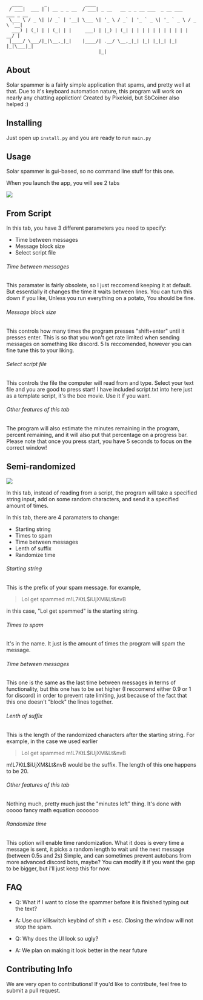 ```
  ____        _              ____                                            
 / ___|  ___ | | __ _ _ __  / ___| _ __   __ _ _ __ ___  _ __ ___   ___ _ __ 
 \___ \ / _ \| |/ _` | '__| \___ \| '_ \ / _` | '_ ` _ \| '_ ` _ \ / _ \ '__|
  ___) | (_) | | (_| | |     ___) | |_) | (_| | | | | | | | | | | |  __/ |   
 |____/ \___/|_|\__,_|_|    |____/| .__/ \__,_|_| |_| |_|_| |_| |_|\___|_|   
                                  |_|                                        
```
  
## About
Solar spammer is a fairly simple application that spams, and pretty well at that. Due to it's keyboard automation nature, this program will work on nearly any chatting appliction!
Created by Pixeloid, but SbCoiner also helped :)

## Installing
Just open up `install.py` and you are ready to run `main.py`

## Usage
Solar spammer is gui-based, so no command line stuff for this one.

When you launch the app, you will see 2 tabs

![](https://i.ibb.co/RCHq7Q5/Screenshot-2021-06-15-205020.jpg)

## From Script
In this tab, you have 3 different parameters you need to specify:
- Time between messages
- Message block size
- Select script file


###### Time between messages
This paramater is fairly obsolete, so I just reccomend keeping it at default. But essentially it changes the time it waits between lines. You can turn this down if you like, Unless you run everything on a potato, You should be fine.


###### Message block size
This controls how many times the program presses "shift+enter" until it presses enter. This is so that you won't get rate limited when sending messages on something like discord. 5 Is reccomended, however you can fine tune this to your liking.


###### Select script file
This controls the file the computer will read from and type. Select your text file and you are good to press start! I have included script.txt into here just as a template script, it's the bee movie. Use it if you want.

###### Other features of this tab
The program will also estimate the minutes remaining in the program, percent remaining, and it will also put that percentage on a progress bar.
Please note that once you press start, you have 5 seconds to focus on the correct window!

## Semi-randomized
![](https://i.ibb.co/mG3d9hg/Screenshot-2021-06-15-214104.jpg)

In this tab, instead of reading from a script, the program will take a specified string input, add on some random characters, and send it a specified amount of times. 

In this tab, there are 4 paramaters to change:
- Starting string
- Times to spam
- Time between messages
- Lenth of suffix
- Randomize time

###### Starting string
This is the prefix of your spam message. for example,
> Lol get spammed m!L7KtL$iUjXM&Lt&nvB

in this case, "Lol get spammed" is the starting string.

###### Times to spam
It's in the name. It just is the amount of times the program will spam the message.

###### Time between messages
This one is the same as the last time between messages in terms of functionality, but this one has to be set higher (I reccomend either 0.9 or 1 for discord) in order to prevent rate limiting, just because of the fact that this one doesn't "block" the lines together.

###### Lenth of suffix
This is the length of the randomized characters after the starting string. For example, in the case we used earlier
> Lol get spammed m!L7KtL$iUjXM&Lt&nvB

m!L7KtL$iUjXM&Lt&nvB would be the suffix. The length of this one happens to be 20.

###### Other features of this tab
Nothing much, pretty much just the "minutes left" thing. It's done with ooooo fancy math equation ooooooo

###### Randomize time
This option will enable time randomization. What it does is every time a message is sent, it picks a random length to wait unil the next message (between 0.5s and 2s) Simple, and can sometimes prevent autobans from more advanced discord bots, maybe? You can modify it if you want the gap to be bigger, but i'll just keep this for now.

## FAQ
* Q: What if I want to close the spammer before it is finished typing out the text?

* A: Use our killswitch keybind of shift + esc. Closing the window will not stop the spam.

* Q: Why does the UI look so ugly?

* A: We plan on making it look better in the near future

## Contributing Info
We are very open to contributions! If you'd like to contribute, feel free to submit a pull request.
